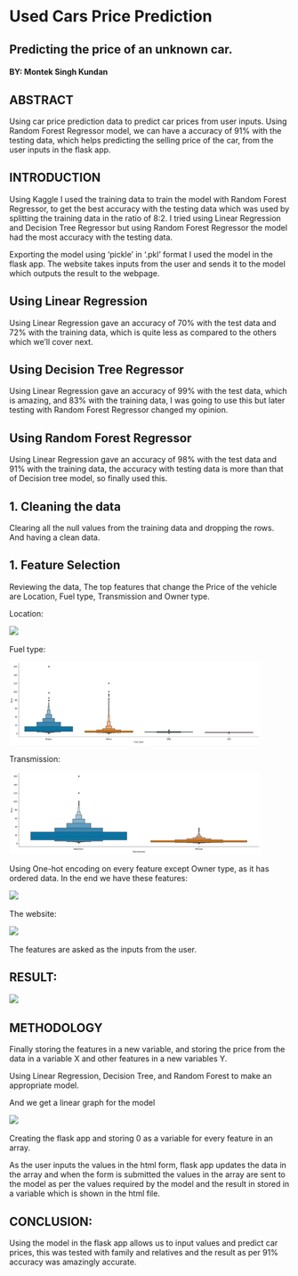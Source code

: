 ﻿




# Used Cars Price Prediction

## Predicting the price of an unknown car. 


#### BY: Montek Singh Kundan




## ABSTRACT



Using car price prediction data to predict car prices from user inputs. Using Random Forest Regressor model, we can have a accuracy of 91% with the testing data, which helps predicting the selling price of the car, from the user inputs in the flask app.

## INTRODUCTION

Using Kaggle I used the training data to train the model with Random Forest Regressor, to get the best accuracy with the testing data which was used by splitting the training data in the ratio of 8:2. I tried using Linear Regression and Decision Tree Regressor but using Random Forest Regressor the model had the most accuracy with the testing data.

Exporting the model using ‘pickle’ in ‘.pkl’ format I used the model in the flask app. The website takes inputs from the user and sends it to the model which outputs the result to the webpage.

## Using Linear Regression

Using Linear Regression gave an accuracy of 70% with the test data and 72% with the training data, which is quite less as compared to the others which we’ll cover next.

## Using Decision Tree Regressor

Using Linear Regression gave an accuracy of 99% with the test data, which is amazing, and 83% with the training data, I was going to use this but later testing with Random Forest Regressor changed my opinion.

## Using Random Forest Regressor

Using Linear Regression gave an accuracy of 98% with the test data and 91% with the training data, the accuracy with testing data is more than that of Decision tree model, so finally used this.

## 1. Cleaning the data

Clearing all the null values from the training data and dropping the rows. And having a clean data.

## 1. Feature Selection

Reviewing the data, The top features that change the Price of the vehicle are Location, Fuel type, Transmission and Owner type.

Location:

![](README_assets/Aspose.Words.3093594f-dc43-4af7-9567-c4ef5becf082.001.png)

Fuel type:

![](README_assets/img.png)

Transmission:

![](README_assets/img_1.png)

Using One-hot encoding on every feature except Owner type, as it has ordered data.
In the end we have these features:

![](README_assets/Aspose.Words.3093594f-dc43-4af7-9567-c4ef5becf082.002.png)

The website:

![](README_assets/Aspose.Words.3093594f-dc43-4af7-9567-c4ef5becf082.003.png)

The features are asked as the inputs from the user.

## RESULT:

![](README_assets/Aspose.Words.3093594f-dc43-4af7-9567-c4ef5becf082.004.png)


## METHODOLOGY

Finally storing the features in a new variable, and storing the price from the data in a variable X and other features in a new variables Y.

Using Linear Regression, Decision Tree, and Random Forest to make an appropriate model.

And we get a linear graph for the model

![](README_assets/Aspose.Words.3093594f-dc43-4af7-9567-c4ef5becf082.005.png)

Creating the flask app and storing 0 as a variable for every feature in an array.

As the user inputs the values in the html form, flask app updates the data in the array and when the form is submitted the values in the array are sent to the model as per the values required by the model and the result in stored in a variable which is shown in the html file.



## CONCLUSION:

Using the model in the flask app allows us to input values and predict car prices, this was tested with family and relatives and the result as per 91% accuracy was amazingly accurate.



